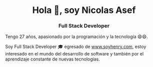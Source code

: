 <h1 align="center">Hola 👋, soy Nicolas Asef</h1>
<h3 align="center">Full Stack Developer</h3>

Tengo 27 años, apasionado por la programación y la tecnología 😄😄.

Soy Full Stack Developer 🎓 egresado de www.soyhenry.com, estoy interesado en el mundo del desarrollo de software y también por el aprendizaje constante de nuevas tecnologías.





<!--
**nicolas-asef/nicolas-asef** is a ✨ _special_ ✨ repository because its `README.md` (this file) appears on your GitHub profile.

Here are some ideas to get you started:

- 🔭 I’m currently working on ...
- 🌱 I’m currently learning ...
- 👯 I’m looking to collaborate on ...
- 🤔 I’m looking for help with ...
- 💬 Ask me about ...
- 📫 How to reach me: ...
- 😄 Pronouns: ...
- ⚡ Fun fact: ...
-->

